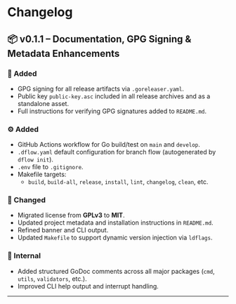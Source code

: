# Changelog

## 📦 v0.1.1 – Documentation, GPG Signing & Metadata Enhancements

### 🔐 Added
- GPG signing for all release artifacts via `.goreleaser.yaml`.
- Public key `public-key.asc` included in all release archives and as a standalone asset.
- Full instructions for verifying GPG signatures added to `README.md`.

### ⚙️ Added
- GitHub Actions workflow for Go build/test on `main` and `develop`.
- `.dflow.yaml` default configuration for branch flow (autogenerated by `dflow init`).
- `.env` file to `.gitignore`.
- Makefile targets:
  - `build`, `build-all`, `release`, `install`, `lint`, `changelog`, `clean`, etc.

### 📝 Changed
- Migrated license from **GPLv3** to **MIT**.
- Updated project metadata and installation instructions in `README.md`.
- Refined banner and CLI output.
- Updated `Makefile` to support dynamic version injection via `ldflags`.

### 🧪 Internal
- Added structured GoDoc comments across all major packages (`cmd`, `utils`, `validators`, etc.).
- Improved CLI help output and interrupt handling.

---

